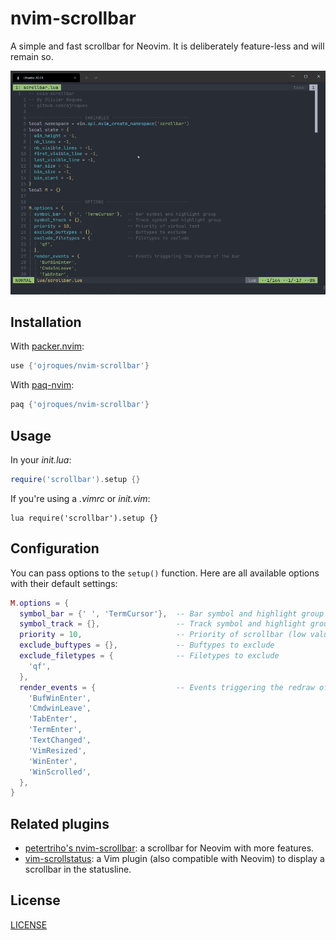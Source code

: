 # nvim-scrollbar

A simple and fast scrollbar for Neovim. It is deliberately feature-less and will
remain so.

![demo](./demo.gif)

## Installation
With [packer.nvim](https://github.com/wbthomason/packer.nvim):
```lua
use {'ojroques/nvim-scrollbar'}
```

With [paq-nvim](https://github.com/savq/paq-nvim):
```lua
paq {'ojroques/nvim-scrollbar'}
```

## Usage
In your *init.lua*:
```lua
require('scrollbar').setup {}
```

If you're using a *.vimrc* or *init.vim*:
```vim
lua require('scrollbar').setup {}
```

## Configuration
You can pass options to the `setup()` function. Here are all available options
with their default settings:
```lua
M.options = {
  symbol_bar = {' ', 'TermCursor'},  -- Bar symbol and highlight group
  symbol_track = {},                 -- Track symbol and highlight group (leave empty to not draw the track)
  priority = 10,                     -- Priority of scrollbar (low value = high priority)
  exclude_buftypes = {},             -- Buftypes to exclude
  exclude_filetypes = {              -- Filetypes to exclude
    'qf',
  },
  render_events = {                  -- Events triggering the redraw of the bar
    'BufWinEnter',
    'CmdwinLeave',
    'TabEnter',
    'TermEnter',
    'TextChanged',
    'VimResized',
    'WinEnter',
    'WinScrolled',
  },
}
```

## Related plugins
* [petertriho's nvim-scrollbar](https://github.com/petertriho/nvim-scrollbar): a
  scrollbar for Neovim with more features.
* [vim-scrollstatus](https://github.com/ojroques/vim-scrollstatus): a Vim plugin
  (also compatible with Neovim) to display a scrollbar in the statusline.

## License
[LICENSE](./LICENSE)
